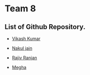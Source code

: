 # Team 8

## List of Github Repository.

* [Vikash Kumar](https://github.com/Codefreak69/password-generator)

* [Nakul jain](https://github.com/nakul-jain14/CLOCK-UI-DESIGN)

* [Rajiv Ranjan](https://github.com/rajiv-dotcom/new-project.git)

* [Megha](https://github.com/megha-ahirwar/Rose-.git)
